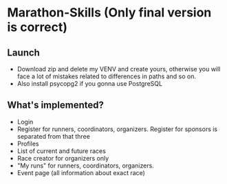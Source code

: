 # Marathon-Skills (Only final version is correct)

## Launch
* Download zip and delete my VENV and create yours, otherwise you will face a lot of mistakes related to differences in paths and so on.
* Also install psycopg2 if you gonna use PostgreSQL

## What's implemented?
* Login
* Register for runners, coordinators, organizers. Register for sponsors is separated from that three
* Profiles
* List of current and future races
* Race creator for organizers only
* "My runs" for runners, coordinators, organizers.
* Event page (all information about exact race)
